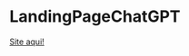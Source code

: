# LandingPageChatGPT
 
<a href="https://kittz1n.github.io/LandingPageProjeto/htmlf/index.html">Site aqui!</a>

